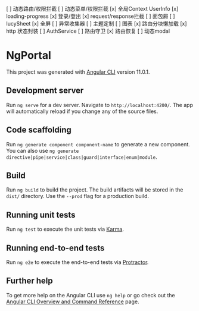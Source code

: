 [ ] 动态路由/权限拦截
[ ] 动态菜单/权限拦截
[x] 全局Context UserInfo
[x] loading-progress
[x] 登录/登出
[x] request/response拦截
[ ] 面包屑
[ ] lucySheet
[x] 全屏
[ ] 异常收集器
[ ] 主题定制
[ ] 图表
[x] 路由分块懒加载
[x] http 状态封装
[ ] AuthService
[ ] 路由守卫
[x] 路由恢复
[ ] 动态modal


# NgPortal

This project was generated with [Angular CLI](https://github.com/angular/angular-cli) version 11.0.1.

## Development server

Run `ng serve` for a dev server. Navigate to `http://localhost:4200/`. The app will automatically reload if you change any of the source files.

## Code scaffolding

Run `ng generate component component-name` to generate a new component. You can also use `ng generate directive|pipe|service|class|guard|interface|enum|module`.

## Build

Run `ng build` to build the project. The build artifacts will be stored in the `dist/` directory. Use the `--prod` flag for a production build.

## Running unit tests

Run `ng test` to execute the unit tests via [Karma](https://karma-runner.github.io).

## Running end-to-end tests

Run `ng e2e` to execute the end-to-end tests via [Protractor](http://www.protractortest.org/).

## Further help

To get more help on the Angular CLI use `ng help` or go check out the [Angular CLI Overview and Command Reference](https://angular.io/cli) page.
